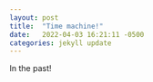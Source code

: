 ```yaml
---
layout: post
title:  "Time machine!"
date:   2022-04-03 16:21:11 -0500
categories: jekyll update
---
```


In the past!
